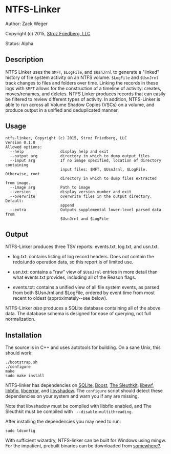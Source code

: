 # NTFS-Linker
Author: Zack Weger

Copyright (c) 2015, [Stroz Friedberg, LLC](http://www.strozfriedberg.com)

Status: Alpha

## Description
NTFS Linker uses the `$MFT`, `$LogFile`, and `$UsnJrnl` to generate a "linked" 
history of file system activity on an NTFS volume. `$LogFile` and `$UsnJrnl` track
changes to files and folders over time. Linking the records in these logs with 
`$MFT` allows for the construction of a timeline of activity: 
creates, moves/renames, and deletes. NTFS Linker produces records that can 
easily be filtered to review different types of activity. In addition, 
NTFS-Linker is able to run across all Volume Shadow Copies (VSCs) on a volume, 
and produce output in a unified and deduplicated manner.


## Usage
```
ntfs-linker, Copyright (c) 2015, Stroz Friedberg, LLC
Version 0.1.0
Allowed options:
  --help                display help and exit
  --output arg          directory in which to dump output files
  --input arg           If no image specified, location of directory containing
                        input files: $MFT, $UsnJrnl, $LogFile. Otherwise, root 
                        directory in which to dump files extracted from image.
  --image arg           Path to image
  --version             display version number and exit
  --overwrite           overwrite files in the output directory. Default: 
                        append
  --extra               Outputs supplemental lower-level parsed data from 
                        $UsnJrnl and $LogFile
  ```


## Output

NTFS-Linker produces three TSV reports: events.txt, log.txt, and usn.txt.

- log.txt: contains listing of log record headers. Does not contain the
redo/undo operation data, so this report is of limited use.

- usn.txt: contains a "raw" view of `$UsnJrnl` entries in more detail than 
what events.txt provides, including all of the Reason flags.

- events.txt: contains a unified view of all file system events, as parsed from
both $UsnJrnl and $LogFile, ordered by event time from most recent to oldest 
(approximately--see below).

NTFS-Linker _also_ produces a SQLite database containing all of the above data. 
The database schema is designed for ease of querying, not full normalization.

## Installation
The source is in C++ and uses autotools for building. On a sane Unix, this 
should work:
```
./bootstrap.sh
./configure
make
sudo make install
```

NTFS-linker has dependencies on 
[SQLite](http://www.sqlite.org), 
[Boost](http://www.boost.org), 
[The Sleuthkit](http://www.sleuthkit.org), 
[libewf](http://github.com/libyal/libewf), 
[libbfio](http://github.com/libyal/libbfio), 
[libcerror](http://github.com/libyal/libcerror), 
and [libvshadow](http://github.com/libyal/libvshadow). The `configure` script 
should detect these dependencies on your system and warn you if any are missing.

Note that libvshadow must be compiled with libbfio enabled, and The Sleuthkit
must be compiled with ` --disable-multithreading`.

After installing the dependencies you may need to run:
```
sudo ldconfig
```

With sufficient wizardry, NTFS-linker can be built for Windows using mingw. For 
the impatient, prebuilt binaries can be downloaded from [somewhere?]().